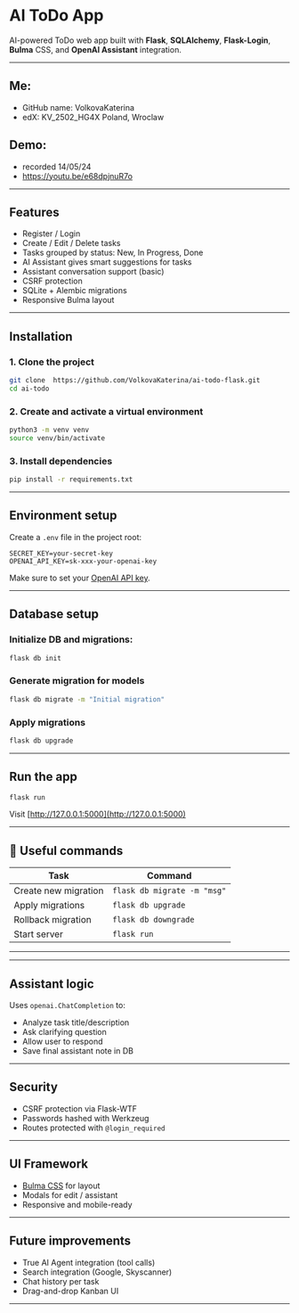 # AI ToDo App

AI-powered ToDo web app built with **Flask**, **SQLAlchemy**, **Flask-Login**, **Bulma** CSS, and **OpenAI Assistant** integration.

---
## Me: 
 * GitHub name:  VolkovaKaterina
 * edX: KV_2502_HG4X
Poland, Wroclaw
## Demo: 
* recorded 14/05/24
* https://youtu.be/e68dpjnuR7o
---
## Features

* Register / Login
* Create / Edit / Delete tasks
* Tasks grouped by status: New, In Progress, Done
* AI Assistant gives smart suggestions for tasks
* Assistant conversation support (basic)
* CSRF protection
* SQLite + Alembic migrations
* Responsive Bulma layout

---

## Installation

### 1. Clone the project

```bash
git clone  https://github.com/VolkovaKaterina/ai-todo-flask.git
cd ai-todo
```

### 2. Create and activate a virtual environment

```bash
python3 -m venv venv
source venv/bin/activate
```

### 3. Install dependencies

```bash
pip install -r requirements.txt
```

---

## Environment setup

Create a `.env` file in the project root:

```
SECRET_KEY=your-secret-key
OPENAI_API_KEY=sk-xxx-your-openai-key
```

Make sure to set your [OpenAI API key](https://platform.openai.com/account/api-keys).

---

## Database setup

### Initialize DB and migrations:

```bash
flask db init
```

### Generate migration for models

```bash
flask db migrate -m "Initial migration"
```

### Apply migrations

```bash
flask db upgrade
```

---

## Run the app

```bash
flask run
```

Visit [http://127.0.0.1:5000](http://127.0.0.1:5000)

---

## 🧪 Useful commands

| Task                 | Command                     |
| -------------------- | --------------------------- |
| Create new migration | `flask db migrate -m "msg"` |
| Apply migrations     | `flask db upgrade`          |
| Rollback migration   | `flask db downgrade`        |
| Start server         | `flask run`                 |

---

---

## Assistant logic

Uses `openai.ChatCompletion` to:

* Analyze task title/description
* Ask clarifying question
* Allow user to respond
* Save final assistant note in DB

---

## Security

* CSRF protection via Flask-WTF
* Passwords hashed with Werkzeug
* Routes protected with `@login_required`

---

## UI Framework

* [Bulma CSS](https://bulma.io/) for layout
* Modals for edit / assistant
* Responsive and mobile-ready

---

## Future improvements

* True AI Agent integration (tool calls)
* Search integration (Google, Skyscanner)
* Chat history per task
* Drag-and-drop Kanban UI

---

